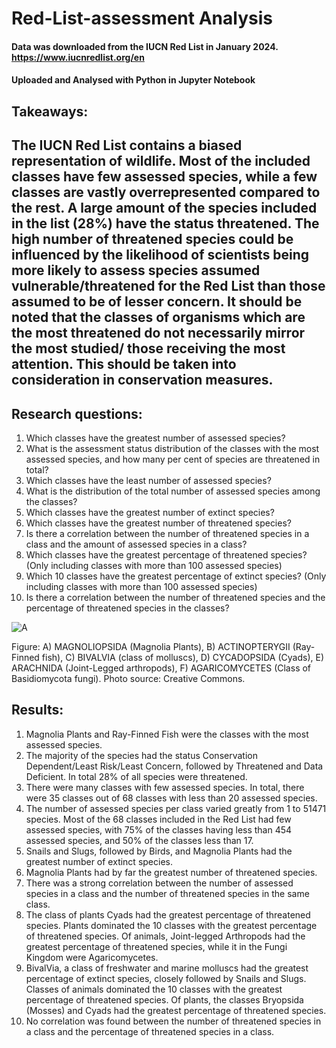 # Red-List-assessment Analysis

#### Data was downloaded from the IUCN Red List in January 2024. https://www.iucnredlist.org/en
#### Uploaded and Analysed with Python in Jupyter Notebook




## Takeaways:
## The IUCN Red List contains a biased representation of wildlife. Most of the included classes have few assessed species, while a few classes are vastly overrepresented compared to the rest. A large amount of the species included in the list (28%) have the status threatened. The high number of threatened species could be influenced by the likelihood of scientists being more likely to assess species assumed vulnerable/threatened for the Red List than those assumed to be of lesser concern. It should be noted that the classes of organisms which are the most threatened do not necessarily mirror the most studied/ those receiving the most attention. This should be taken into consideration in conservation measures.

## Research questions:
1. Which classes have the greatest number of assessed species?
2. What is the assessment status distribution of the classes with the most assessed species, and how many per cent of species are threatened in total?
3. Which classes have the least number of assessed species? 
4. What is the distribution of  the total number of assessed species among the classes?
5. Which classes have the greatest number of extinct species?
6. Which classes have the greatest number of threatened species?
7. Is there a correlation between the number of threatened species in a class and the amount of assessed species in a class?
8. Which classes have the greatest percentage of threatened species? (Only including classes with more than 100 assessed species)
9. Which 10 classes have the greatest percentage of extinct species? (Only including classes with more than 100 assessed species)
10. Is there a correlation between the number of threatened species and the percentage of threatened species in the classes?


    


![A](https://github.com/ToriiX/Red-List-assessment-Analysis/assets/156717220/84b4dd68-d79e-40d7-bd30-4da4af6db2d6)

Figure: A) MAGNOLIOPSIDA (Magnolia Plants), B) ACTINOPTERYGII	(Ray-Finned fish), C) BIVALVIA (class of molluscs), D) CYCADOPSIDA (Cyads), E) ARACHNIDA (Joint-Legged arthropods), F) AGARICOMYCETES (Class of Basidiomycota fungi). Photo source: Creative Commons.
 


## Results:
1. Magnolia Plants and Ray-Finned Fish were the classes with the most assessed species. 
2. The majority of the species had the status Conservation Dependent/Least Risk/Least Concern, followed by Threatened and Data Deficient. In total 28% of all species were threatened.
3. There were many classes with few assessed species. In total, there were 35 classes out of 68 classes with less than 20 assessed species. 
4. The number of assessed species per class varied greatly from 1 to 51471 species.  Most of the 68 classes included in the Red List had few assessed species, with 75% of the classes having less than 454 assessed species, and 50% of the classes less than 17. 
5. Snails and Slugs, followed by Birds, and Magnolia Plants had the greatest number of extinct species.
6. Magnolia Plants had by far the greatest number of threatened species.
7. There was a strong correlation between the number of assessed species in a class and the number of threatened species in the same class. 
8. The class of plants Cyads had the greatest percentage of threatened species. Plants dominated the 10 classes with the greatest percentage of threatened species. Of animals, Joint-legged Arthropods had the greatest percentage of threatened species, while it in the Fungi Kingdom were Agaricomycetes. 
9. BivalVia, a class of freshwater and marine molluscs had the greatest percentage of extinct species, closely followed by Snails and Slugs.  Classes of animals dominated the 10 classes with the greatest percentage of threatened species.  Of plants, the classes Bryopsida (Mosses)	and Cyads had the greatest percentage of threatened species. 
10. No correlation was found between the number of threatened species in a class and the percentage of threatened species in a class. 


